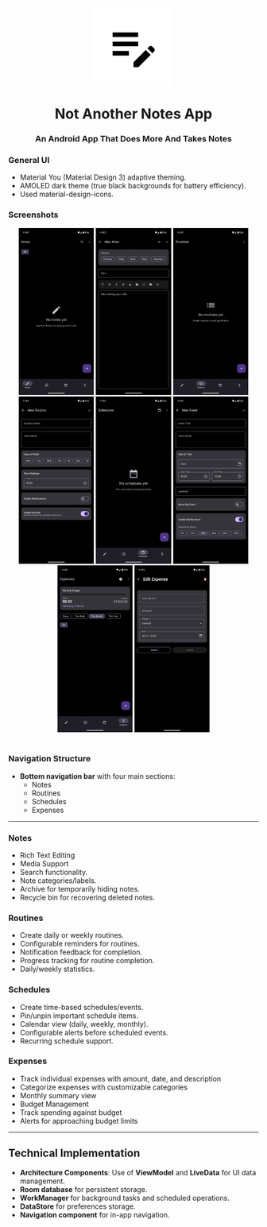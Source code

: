 <div align="center">

<img width="" src="fastlane/metadata/android/en-US/images/icon.png"  width=160 height=160  align="center">

# Not Another Notes App

### An Android App That Does More And Takes Notes
</div>

### General UI

* Material You (Material Design 3) adaptive theming.
* AMOLED dark theme (true black backgrounds for battery efficiency).
* Used material-design-icons.

###  Screenshots

<div align="center">
<div>
<img src="fastlane/metadata/android/en-US/images/phoneScreenshots/1.png" width="30%" />
<img src="fastlane/metadata/android/en-US/images/phoneScreenshots/2.png" width="30%" />
<img src="fastlane/metadata/android/en-US/images/phoneScreenshots/3.png" width="30%" />
<img src="fastlane/metadata/android/en-US/images/phoneScreenshots/4.png" width="30%" />
<img src="fastlane/metadata/android/en-US/images/phoneScreenshots/5.png" width="30%" />
<img src="fastlane/metadata/android/en-US/images/phoneScreenshots/6.png" width="30%" />
<img src="fastlane/metadata/android/en-US/images/phoneScreenshots/7.png" width="30%" />
<img src="fastlane/metadata/android/en-US/images/phoneScreenshots/8.png" width="30%" />
</div>
</div>

<br>

### Navigation Structure

* **Bottom navigation bar** with four main sections:
    * Notes
    * Routines
    * Schedules
    * Expenses

---

### Notes




* Rich Text Editing
* Media Support
* Search functionality.
* Note categories/labels.
* Archive for temporarily hiding notes.
* Recycle bin for recovering deleted notes.

### Routines


* Create daily or weekly routines.
* Configurable reminders for routines.
* Notification feedback for completion.
* Progress tracking for routine completion.
* Daily/weekly statistics.

### Schedules
* Create time-based schedules/events.
* Pin/unpin important schedule items.
* Calendar view (daily, weekly, monthly).
* Configurable alerts before scheduled events.
* Recurring schedule support.
  
### Expenses

* Track individual expenses with amount, date, and description
* Categorize expenses with customizable categories
* Monthly summary view
* Budget Management
* Track spending against budget
* Alerts for approaching budget limits
  
---

## Technical Implementation

* **Architecture Components**: Use of **ViewModel** and **LiveData** for UI data management.
* **Room database** for persistent storage.
* **WorkManager** for background tasks and scheduled operations.
* **DataStore** for preferences storage.
* **Navigation component** for in-app navigation.
